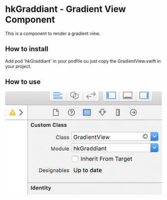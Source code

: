 # hkGraddiant - Gradient View Component

This is a component to render a gradient view.

## How to install

Add pod 'hkGraddiant' in your podfile ou just copy the GradientView.swift in your project.

## How to use





![Image 01](https://github.com/heuristisk/hkGraddiant/blob/master/Images/AddViewRef.png?raw=true)
